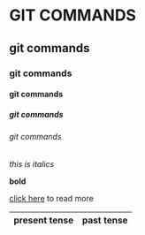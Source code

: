 # GIT COMMANDS
## git commands
### git commands
#### git commands
##### git commands
###### git commands

*this is italics* 

**bold**

[click here](https://google.com) to read more

| present tense| past tense|
|--------------|------------|
